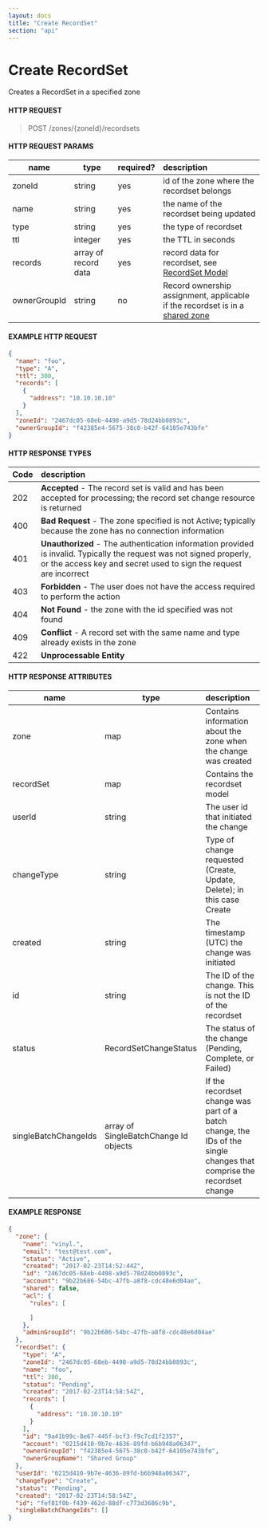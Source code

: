 ```yaml
---
layout: docs
title: "Create RecordSet"
section: "api"
---
```


# Create RecordSet

Creates a RecordSet in a specified zone

#### HTTP REQUEST

> POST /zones/{zoneId}/recordsets

#### HTTP REQUEST PARAMS

name          | type          | required?   | description |
 ------------ | ------------- | ----------- | :---------- |
zoneId        | string        | yes         | id of the zone where the recordset belongs |
name          | string        | yes         | the name of the recordset being updated |
type          | string        | yes         | the type of recordset |
ttl           | integer       | yes         | the TTL in seconds |
records       | array of record data | yes  | record data for recordset, see [RecordSet Model](recordset-model.html) |
ownerGroupId  | string        | no          | Record ownership assignment, applicable if the recordset is in a [shared zone](zone-model.html#shared-zones) |

#### EXAMPLE HTTP REQUEST
```json
{
  "name": "foo",
  "type": "A",
  "ttl": 300,
  "records": [
    {
      "address": "10.10.10.10"
    }
  ],
  "zoneId": "2467dc05-68eb-4498-a9d5-78d24bb0893c",
  "ownerGroupId": "f42385e4-5675-38c0-b42f-64105e743bfe"
}
```

#### HTTP RESPONSE TYPES

Code          | description |
 ------------ | :---------- |
202           | **Accepted** - The record set is valid and has been accepted for processing; the record set change resource is returned |
400           | **Bad Request** - The zone specified is not Active; typically because the zone has no connection information |
401           | **Unauthorized** - The authentication information provided is invalid.  Typically the request was not signed properly, or the access key and secret used to sign the request are incorrect |
403           | **Forbidden** - The user does not have the access required to perform the action |
404           | **Not Found** -  the zone with the id specified was not found |
409           | **Conflict** - A record set with the same name and type already exists in the zone |
422           | **Unprocessable Entity** |

#### HTTP RESPONSE ATTRIBUTES

name          | type          | description |
 ------------ | ------------- | :---------- |
zone          | map           | Contains information about the zone when the change was created |
recordSet     | map           | Contains the recordset model |
userId        | string        | The user id that initiated the change |
changeType    | string        | Type of change requested (Create, Update, Delete); in this case Create |
created       | string        | The timestamp (UTC) the change was initiated |
id            | string        | The ID of the change.  This is not the ID of the recordset |
status        | RecordSetChangeStatus        | The status of the change (Pending, Complete, or Failed) |
singleBatchChangeIds |  array of SingleBatchChange Id objects  | If the recordset change was part of a batch change, the IDs of the single changes that comprise the recordset change

#### EXAMPLE RESPONSE

```json
{
  "zone": {
    "name": "vinyl.",
    "email": "test@test.com",
    "status": "Active",
    "created": "2017-02-23T14:52:44Z",
    "id": "2467dc05-68eb-4498-a9d5-78d24bb0893c",
    "account": "9b22b686-54bc-47fb-a8f8-cdc48e6d04ae",
    "shared": false,
    "acl": {
      "rules": [

      ]
    },
    "adminGroupId": "9b22b686-54bc-47fb-a8f8-cdc48e6d04ae"
  },
  "recordSet": {
    "type": "A",
    "zoneId": "2467dc05-68eb-4498-a9d5-78d24bb0893c",
    "name": "foo",
    "ttl": 300,
    "status": "Pending",
    "created": "2017-02-23T14:58:54Z",
    "records": [
      {
        "address": "10.10.10.10"
      }
    ],
    "id": "9a41b99c-8e67-445f-bcf3-f9c7cd1f2357",
    "account": "0215d410-9b7e-4636-89fd-b6b948a06347",
    "ownerGroupId": "f42385e4-5675-38c0-b42f-64105e743bfe",
    "ownerGroupName": "Shared Group"
  },
  "userId": "0215d410-9b7e-4636-89fd-b6b948a06347",
  "changeType": "Create",
  "status": "Pending",
  "created": "2017-02-23T14:58:54Z",
  "id": "fef81f0b-f439-462d-88df-c773d3686c9b",
  "singleBatchChangeIds": []
}
```
